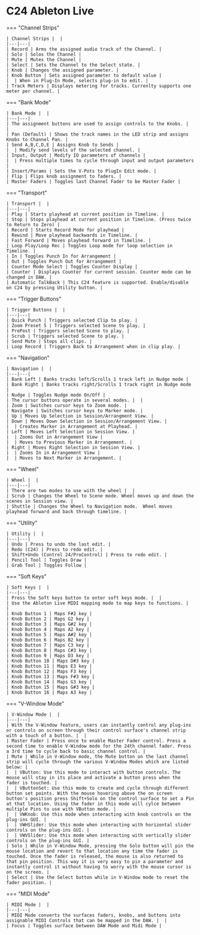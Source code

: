 # C24 Ableton Live

=== "Channel Strips"

    | Channel Strips |  |
    |---|---|
    | Record | Arms the assigned audio track of the Channel. |
    | Solo | Solos the Channel |
    | Mute | Mutes the Channel |
    | Select | Sets the Channel to the Select state. |
    | Knob | Changes the assigned parameter. |
    | Knob Button | Sets assigned parameter to default value |
    |  | When in Plug-In Mode, selects plug-in to edit. |
    | Track Meters | Displays metering for tracks. Currenlty supports one meter per channel. |

=== "Bank Mode"

    | Bank Mode |  |
    |---|---|
    | The assignment buttons are used to assign controls to the Knobs. |  |
    | Pan (Default) | Shows the track names in the LED strip and assigns Knobs to Channel Pan. |
    | Send A,B,C,D,E | Assigns Knob to Sends |
    |  | Modify send levels of the selected channel. |
    | Input, Output | Modify IO parameters of channels |
    |  | Press multiple times to cycle through input and output parameters |
    | Insert/Params | Sets the V-Pots to PlugIn Edit mode. |
    | Flip | Flips knob assignment to faders. |
    | Master Faders | Toggles last Channel Fader to be Master Fader |

=== "Transport"

    | Transport |  |
    |---|---|
    | Play | Starts playhead at current position in Timeline. |
    | Stop | Stops playhead at current position in Timeline. (Press twice to Return to Zero) |
    | Record | Starts Record Mode for playhead |
    | Rewind | Move playhead backwards in Timeline. |
    | Fast Forward | Moves playhead forward in Timeline. |
    | Loop Play/Loop Rec | Toggles Loop mode for loop selection in Timeline. |
    | In | Toggles Punch In for Arrangement |
    | Out | Toggles Punch Out for Arrangement |
    | Counter Mode Select | Toggles Counter Display |
    | Counter | Displays Counter for current session. Counter mode can be changed in DAW. |
    | Automatic TalkBack | This C24 feature is supported. Enable/disable on C24 by pressing Utility button. |

=== "Trigger Buttons"

    | Trigger Buttons |  |
    |---|---|
    | Quick Punch | Triggers selected Clip to play. |
    | Zoom Preset 5 | Triggers selected Scene to play. |
    | PrePost | Triggers selected Scene to play. |
    | Scrub | Triggers selected Scene to play. |
    | Send Mute | Stops all clips. |
    | Loop Record | Triggers Back to Arrangement when in clip play. |

=== "Navigation"

    | Navigation |  |
    |---|---|
    | Bank Left | Banks tracks left/Scrolls 1 track left in Nudge mode |
    | Bank Right | Banks tracks right/Scrolls 1 track right in Nudge mode |
    | Nudge | Toggles Nudge mode On/Off |
    | The cursor buttons operate in several modes. |  |
    | Zoom | Switches cursor keys to Zoom mode. |
    | Navigate | Switches cursor keys to Marker mode. |
    | Up | Moves Up Selection in Session/Arrangment View. |
    | Down | Moves Down Selection in Session/Arrangement View. |
    |  | Creates Marker in Arrangement at Playhead. |
    | Left | Moves Left Selection in Session View. |
    |  | Zooms Out in Arrangement View |
    |  | Moves to Previous Marker in Arrangement. |
    | Right | Moves Right Selection in Session View. |
    |  | Zooms In in Arrangement View |
    |  | Moves to Next Marker in Arrangement. |

=== "Wheel"

    | Wheel |  |
    |---|---|
    | There are two modes to use with the wheel |  |
    | Scrub | Changes the Wheel to Scene mode. Wheel moves up and down the scenes in Session view. |
    | Shuttle | Changes the Wheel to Navigation mode.  Wheel moves playhead forward and back through timeline. |

=== "Utility"

    | Utility |  |
    |---|---|
    | Undo | Press to undo the last edit. |
    | Redo (C24) | Press to redo edit. |
    | Shift+Undo (Control 24/ProControl) | Press to redo edit. |
    | Pencil Tool | Toggles Draw |
    | Grab Tool | Toggles Follow |

=== "Soft Keys"

    | Soft Keys |  |
    |---|---|
    | Press the Soft keys button to enter soft keys mode. |  |
    | Use the Ableton Live MIDI mapping mode to map keys to functions. |  |
    | Knob Button 1 | Maps F#2 key |
    | Knob Button 2 | Maps G2 key |
    | Knob Button 3 | Maps G#2 key |
    | Knob Button 4 | Maps A2 key |
    | Knob Button 5 | Maps A#2 key |
    | Knob Button 6 | Maps B2 key |
    | Knob Button 7 | Maps C3 key |
    | Knob Button 8 | Maps C#3 key |
    | Knob Button 9 | Maps D3 key |
    | Knob Button 10 | Maps D#3 key |
    | Knob Button 11 | Maps E3 key |
    | Knob Button 12 | Maps F3 key |
    | Knob Button 13 | Maps F#3 key |
    | Knob Button 14 | Maps G3 key |
    | Knob Button 15 | Maps G#3 key |
    | Knob Button 16 | Maps A3 key |

=== "V-Window Mode"

    | V-Window Mode |  |
    |---|---|
    | With the V-Window feature, users can instantly control any plug-ins or controls on screen through their control surface's channel strip with a touch of a button. |  |
    | Master Fader | Press once to enable Master Fader control. Press a second time to enable V-Window mode for the 24th channel fader. Press a 3rd time to cycle back to basic channel control. |
    | Mute | While in V-Window mode, the Mute button on the last channel strip will cycle through the various V-Window Modes which are listed below: |
    |  | VButton: Use this mode to interact with button controls. The mouse will stay in its place and activate a button press when the fader is touched. |
    |  | VButtonSet: Use this mode to create and cycle through different button set points. With the mouse hovering above the on screen button's position press Shift+Solo on the control surface to set a Pin at that location. Using the fader in this mode will cylce between multiple Pins to use with VButton mode. |
    |  | VWKnob: Use this mode when interacting with knob controls on the plug-ins GUI. |
    |  | VWHSlider: Use this mode when interacting with horizontal slider controls on the plug-ins GUI. |
    |  | VWVSlider: Use this mode when interacting with vertically slider controls on the plug-ins GUI. |
    | Solo | While in V-Window Mode, pressing the Solo button will pin the mouse location and revert to that location any time the fader is touched. Once the fader is released, the mouse is also returned to that pin position. This way it is very easy to pin a parameter and instantly control it without having to worry with the mouse cursor is on the screen. |
    | Select | Use the Select button while in V-Window mode to reset the fader position. |

=== "MIDI Mode"

    | MIDI Mode |  |
    |---|---|
    | MIDI Mode converts the surfaces faders, knobs, and buttons into assignable MIDI Controls that can be mapped in the DAW. |  |
    | Focus | Toggles surface between DAW Mode and Midi Mode |